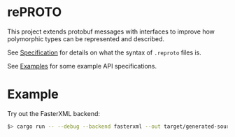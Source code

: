# rePROTO

This project extends protobuf messages with interfaces to improve how polymorphic types can be
represented and described.

See [Specification][spec] for details on what the syntax of `.reproto` files is.

See [Examples][examples] for some example API specifications.

[spec]: /doc/spec.md
[examples]: /examples

# Example

Try out the FasterXML backend:

```bash
$> cargo run -- --debug --backend fasterxml --out target/generated-sources --path examples heroic.v1
```
